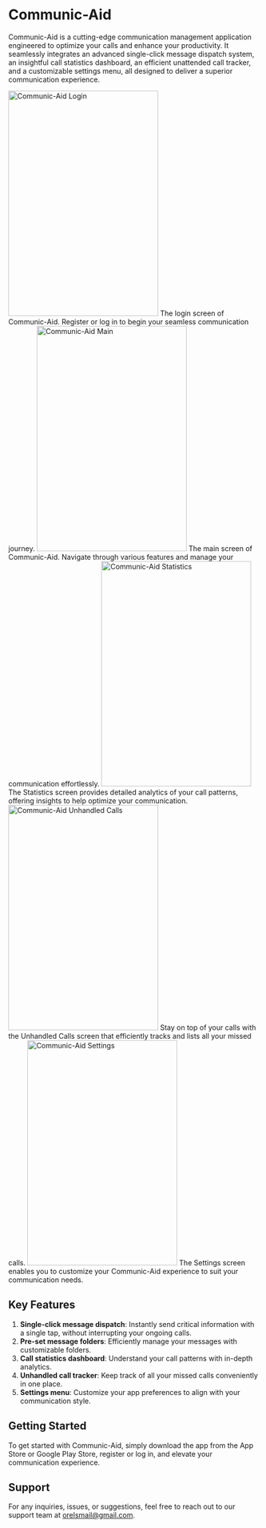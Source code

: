 # Communic-Aid

Communic-Aid is a cutting-edge communication management application engineered to optimize your calls and enhance your productivity. It seamlessly integrates an advanced single-click message dispatch system, an insightful call statistics dashboard, an efficient unattended call tracker, and a customizable settings menu, all designed to deliver a superior communication experience.

<img src="https://read-mes.s3.amazonaws.com/CommunicAid/login.jpg" alt="Communic-Aid Login" width="300" height="450">
The login screen of Communic-Aid. Register or log in to begin your seamless communication journey. 

<img src="https://read-mes.s3.amazonaws.com/CommunicAid/main.jpg" alt="Communic-Aid Main" width="300" height="450">
The main screen of Communic-Aid. Navigate through various features and manage your communication effortlessly.

<img src="https://read-mes.s3.amazonaws.com/CommunicAid/statistics.jpg" alt="Communic-Aid Statistics" width="300" height="450">
The Statistics screen provides detailed analytics of your call patterns, offering insights to help optimize your communication.

<img src="https://read-mes.s3.amazonaws.com/CommunicAid/unhandled_calls.jpg" alt="Communic-Aid Unhandled Calls" width="300" height="450">
Stay on top of your calls with the Unhandled Calls screen that efficiently tracks and lists all your missed calls.

<img src="https://read-mes.s3.amazonaws.com/CommunicAid/settings.jpg" alt="Communic-Aid Settings" width="300" height="450">
The Settings screen enables you to customize your Communic-Aid experience to suit your communication needs.

## Key Features
1. **Single-click message dispatch**: Instantly send critical information with a single tap, without interrupting your ongoing calls.
2. **Pre-set message folders**: Efficiently manage your messages with customizable folders.
3. **Call statistics dashboard**: Understand your call patterns with in-depth analytics.
4. **Unhandled call tracker**: Keep track of all your missed calls conveniently in one place.
5. **Settings menu**: Customize your app preferences to align with your communication style.

## Getting Started
To get started with Communic-Aid, simply download the app from the App Store or Google Play Store, register or log in, and elevate your communication experience.

## Support
For any inquiries, issues, or suggestions, feel free to reach out to our support team at [orelsmail@gmail.com](mailto:orelsmail@gmail.com).
